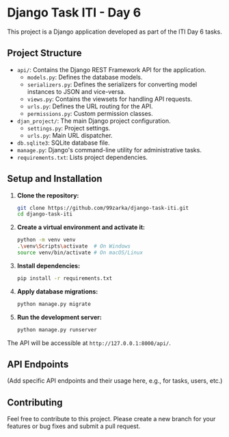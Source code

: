# Django Task ITI - Day 6

This project is a Django application developed as part of the ITI Day 6 tasks.

## Project Structure

- `api/`: Contains the Django REST Framework API for the application.
  - `models.py`: Defines the database models.
  - `serializers.py`: Defines the serializers for converting model instances to JSON and vice-versa.
  - `views.py`: Contains the viewsets for handling API requests.
  - `urls.py`: Defines the URL routing for the API.
  - `permissions.py`: Custom permission classes.
- `djan_project/`: The main Django project configuration.
  - `settings.py`: Project settings.
  - `urls.py`: Main URL dispatcher.
- `db.sqlite3`: SQLite database file.
- `manage.py`: Django's command-line utility for administrative tasks.
- `requirements.txt`: Lists project dependencies.

## Setup and Installation

1. **Clone the repository:**
   ```bash
   git clone https://github.com/99zarka/django-task-iti.git
   cd django-task-iti
   ```

2. **Create a virtual environment and activate it:**
   ```bash
   python -m venv venv
   .\venv\Scripts\activate  # On Windows
   source venv/bin/activate # On macOS/Linux
   ```

3. **Install dependencies:**
   ```bash
   pip install -r requirements.txt
   ```

4. **Apply database migrations:**
   ```bash
   python manage.py migrate
   ```

5. **Run the development server:**
   ```bash
   python manage.py runserver
   ```

The API will be accessible at `http://127.0.0.1:8000/api/`.

## API Endpoints

(Add specific API endpoints and their usage here, e.g., for tasks, users, etc.)

## Contributing

Feel free to contribute to this project. Please create a new branch for your features or bug fixes and submit a pull request.
